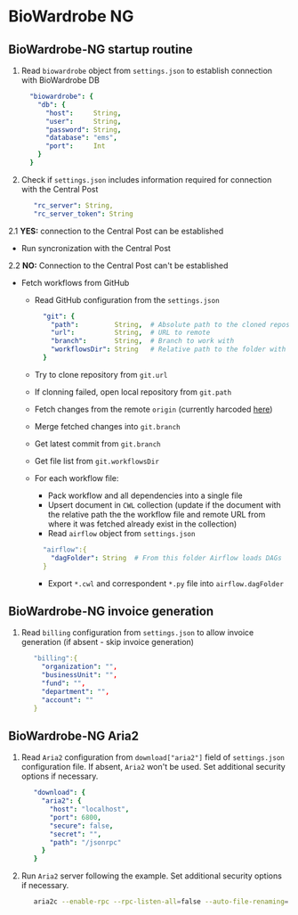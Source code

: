 # BioWardrobe NG

## BioWardrobe-NG startup routine

1. Read `biowardrobe` object from `settings.json` to establish connection with BioWardrobe DB

   ```yaml
     "biowardrobe": {
       "db": {
         "host":     String,
         "user":     String,
         "password": String,
         "database": "ems",
         "port":     Int
       }
     }
    ```
2. Check if `settings.json` includes information required for connection with the Central Post

   ```yaml
      "rc_server": String,
      "rc_server_token": String
   ```

2.1 **YES:** connection to the Central Post can be established

- Run syncronization with the Central Post

2.2 **NO:** Connection to the Central Post can't be established

- Fetch workflows from GitHub
    - Read GitHub configuration from the `settings.json`

      ```yaml
        "git": {
          "path":         String,  # Absolute path to the cloned repository
          "url":          String,  # URL to remote
          "branch":       String,  # Branch to work with
          "workflowsDir": String   # Relative path to the folder with workflows (relative to the repository's root)
        }
        ```
    - Try to clone repository from `git.url`
    - If clonning failed, open local repository from `git.path`
    - Fetch changes from the remote `origin` (currently harcoded [here](https://github.com/Barski-lab/biowardrobe-ng/blob/6fa9ab80999ee5920d2c275e30827d07e3281307/imports/server/methods/git.ts#L17))
    - Merge fetched changes into `git.branch`
    - Get latest commit from `git.branch`
    - Get file list from `git.workflowsDir`
    - For each workflow file:
        - Pack workflow and all dependencies into a single file
        - Upsert document in `CWL` collection (update if the document with the relative path the the workflow file and remote URL from where it was fetched already exist in the collection)
        - Read `airflow` object from `settings.json`
        ```yaml
          "airflow":{
            "dagFolder": String  # From this folder Airflow loads DAGs
          }
        ```
        - Export `*.cwl` and correspondent `*.py` file into `airflow.dagFolder`

## BioWardrobe-NG invoice generation

1. Read `billing` configuration from `settings.json` to allow invoice generation (if absent - skip invoice generation)

   ```yaml
      "billing":{
        "organization": "",
        "businessUnit": "",
        "fund": "",
        "department": "",
        "account": ""
      }
   ```

## BioWardrobe-NG Aria2

1. Read `Aria2` configuration from `download["aria2"]` field of `settings.json` configuration file. If absent, `Aria2` won't be used. Set additional security options if necessary.

   ```yaml
      "download": {
        "aria2": {
          "host": "localhost",
          "port": 6800,
          "secure": false,
          "secret": "",
          "path": "/jsonrpc"
        }
      }
    ```

2. Run `Aria2` server following the example. Set additional security options if necessary.

   ```bash
      aria2c --enable-rpc --rpc-listen-all=false --auto-file-renaming=false --rpc-listen-port=6800
   ```
